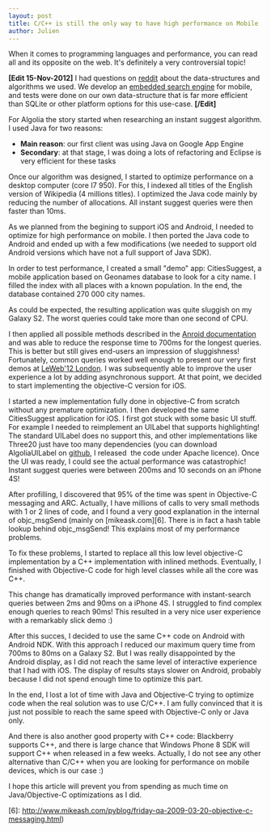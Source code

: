 ```yaml
---
layout: post
title: C/C++ is still the only way to have high performance on Mobile
author: Julien
---
```


When it comes to programming languages and performance, you can read all and
its opposite on the web. It's definitely a very controversial topic!

**[Edit 15-Nov-2012]** I had questions on [reddit][1] about the data-structures and algorithms we used. We develop an [embedded search engine][2] for mobile, and tests were done on our own data-structure that is far more efficient than SQLite or other platform options for this use-case. **[/Edit]**

For Algolia the story started when researching an instant suggest algorithm. I
used Java for two reasons:

  * **Main reason**: our first client was using Java on Google App Engine
  * **Secondary**: at that stage, I was doing a lots of refactoring and Eclipse is very efficient for these tasks

Once our algorithm was designed, I started to optimize performance on a
desktop computer (core I7 950). For this, I indexed all titles of the English
version of Wikipedia (4 millions titles). I optimized the Java code mainly by
reducing the number of allocations. All instant suggest queries were then
faster than 10ms.

  
As we planned from the begining to support iOS and Android, I needed to
optimize for high performance on mobile. I then ported the Java code to
Android and ended up with a few modifications (we needed to support old
Android versions which have not a full support of Java SDK).

In order to test performance, I created a small "demo" app: CitiesSuggest, a
mobile application based on Geonames database to look for a city name. I
filled the index with all places with a known population. In the end, the
database contained 270 000 city names.

As could be expected, the resulting application was quite sluggish on my
Galaxy S2. The worst queries could take more than one second of CPU.

I then applied all possible methods described in the [Anroid
documentation][3]
and was able to reduce the response time to 700ms for the longest queries.
This is better but still gives end-users an impression of sluggishness!
Fortunately, common queries worked well enough to present our very first demos
at [LeWeb'12 London][4]. I was subsequently able to improve the user experience a lot
by adding asynchronous support. At that point, we decided to start
implementing the objective-C version for iOS.

I started a new implementation fully done in objective-C from scratch without
any premature optimization. I then developed the same CitiesSuggest
application for iOS. I first got stuck with some basic UI stuff. For example I
needed to reimplement an UILabel that supports highlighting! The standard
UILabel does no support this, and other implementations like Three20 just have
too many dependencies (you can download AlgoliaUILabel on
[github][5], I released  the code under Apache
licence). Once the UI was ready, I could see the actual performance was
catastrophic! Instant suggest queries were between 200ms and 10 seconds on an
iPhone 4S!

After profilling, I discovered that 95% of the time was spent in Objective-C
messaging and ARC. Actually, I have millions of calls to very small methods
with 1 or 2 lines of code, and I found a very good explanation in the internal
of objc_msgSend (mainly on [mikeask.com][6]. There is in fact a hash table
lookup behind objc_msgSend! This explains most of my performance problems.

To fix these problems, I started to replace all this low level objective-C
implementation by a C++ implementation with inlined methods. Eventually, I
finished with Objective-C code for high level classes while all the core was
C++.

This change has dramatically improved performance with instant-search queries
between 2ms and 90ms on a iPhone 4S. I struggled to find complex enough
queries to reach 90ms! This resulted in a very nice user experience with a
remarkably slick demo :)

After this succes, I decided to use the same C++ code on Android with Android
NDK. With this approach I reduced our maximum query time from 700ms to 80ms on
a Galaxy S2. But I was really disappointed by the Android display, as I did
not reach the same level of interactive experience that I had with iOS. The
display of results stays slower on Android, probably because I did not spend
enough time to optimize this part.

In the end, I lost a lot of time with Java and Objective-C trying to optimize
code when the real solution was to use C/C++. I am fully convinced that it is
just not possible to reach the same speed with Objective-C only or Java only.

And there is also another good property with C++ code: Blackberry supports
C++, and there is large chance that Windows Phone 8 SDK will support C++ when
released in a few weeks. Actually, I do not see any other alternative than
C/C++ when you are looking for performance on mobile devices, which is our
case :)

I hope this article will prevent you from spending as much time on
Java/Objective-C optimizations as I did.


[1]: http://redd.it/136hny
[2]: http://www.algolia.com
[3]: http://developer.android.com/guide/practices/performance.html
[4]: http://blog.algolia.com/great-discussions-at-leweb12-london/
[5]: http://github.com/algolia/UILabel
[6]: http://www.mikeash.com/pyblog/friday-qa-2009-03-20-objective-c-messaging.html)
